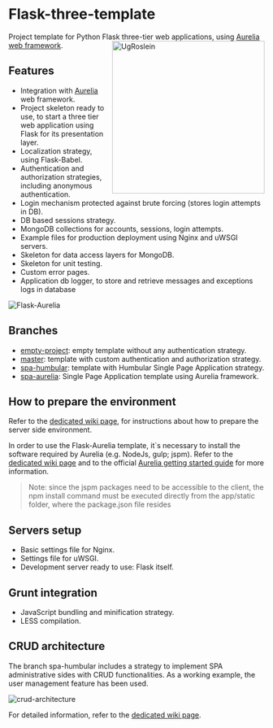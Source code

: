 # Flask-three-template
Project template for Python Flask three-tier web applications, using [Aurelia web framework](http://aurelia.io/).
<img src="http://ugrose.com/ug.png" width="300" height="300" alt="UgRoslein" title="UgRoslein - ugrose.com" align="right" />

## Features
* Integration with [Aurelia](http://aurelia.io/) web framework.
* Project skeleton ready to use, to start a three tier web application using Flask for its presentation layer.
* Localization strategy, using Flask-Babel.
* Authentication and authorization strategies, including anonymous authentication.
* Login mechanism protected against brute forcing (stores login attempts in DB).
* DB based sessions strategy.
* MongoDB collections for accounts, sessions, login attempts.
* Example files for production deployment using Nginx and uWSGI servers.
* Skeleton for data access layers for MongoDB.
* Skeleton for unit testing.
* Custom error pages.
* Application db logger, to store and retrieve messages and exceptions logs in database

<img src="http://ugrose.com/content/demos/flask/Flask-Aurelia.png" title="Flask-Aurelia" />

## Branches
* [empty-project](https://github.com/RobertoPrevato/flask-three-template/tree/empty-project): empty template without any authentication strategy.
* [master](https://github.com/RobertoPrevato/flask-three-template/tree/master): template with custom authentication and authorization strategy.
* [spa-humbular](https://github.com/RobertoPrevato/flask-three-template/tree/spa-humbular): template with Humbular Single Page Application strategy.
* [spa-aurelia](https://github.com/RobertoPrevato/flask-three-template/tree/spa-aurelia): Single Page Application template using Aurelia framework.

## How to prepare the environment
Refer to the [dedicated wiki page](https://github.com/RobertoPrevato/flask-three-template/wiki/Preparing-the-environment), for instructions about how to prepare the server side environment.

In order to use the Flask-Aurelia template, it`s necessary to install the software required by Aurelia (e.g. NodeJs, gulp; jspm).
Refer to the [dedicated wiki page](https://github.com/RobertoPrevato/flask-three-template/wiki/Using-Aurelia)
and to the official [Aurelia getting started guide](http://aurelia.io/docs.html#/aurelia/framework/latest/doc/article/getting-started) for more information.
> Note: since the jspm packages need to be accessible to the client, the npm install command must be executed directly from the app/static folder, where the package.json file resides

## Servers setup
* Basic settings file for Nginx.
* Settings file for uWSGI.
* Development server ready to use: Flask itself.

## Grunt integration
* JavaScript bundling and minification strategy.
* LESS compilation.

## CRUD architecture
The branch spa-humbular includes a strategy to implement SPA administrative sides with CRUD functionalities.
As a working example, the user management feature has been used.

![crud-architecture](http://ugrose.com/content/demos/humbular/images/crud-architecture.gif)

For detailed information, refer to the [dedicated wiki page](https://github.com/RobertoPrevato/flask-three-template/wiki/CRUD-architecture-for-SPA).
